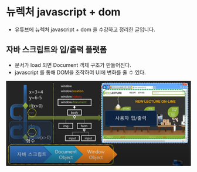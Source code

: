# 뉴렉처 javascript + dom

- 유튜브에 뉴렉처 javascript + dom 을 수강하고 정리한 글입니다.


## 자바 스크립트와 입/출력 플랫폼



- 문서가 load 되면 Document 객체 구조가 만들어진다.
- javascript 를 통해 DOM을 조작하여 UI에 변화를 줄 수 있다.

![20220206144703](https://raw.githubusercontent.com/CodingWon/TIL/master/imgs/20220206144703.png)
